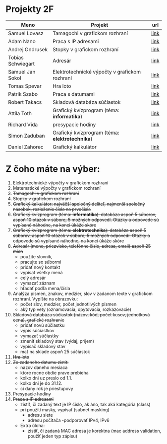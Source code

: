 # Projekty 2F
Meno|Projekt|url
-|-|-|
Samuel Lovasz |Tamagochi v grafickom rozhraní |[link](https://trello.com/c/EDD2DM6V/1-samuel-lov%C3%A1sz-projekt)
Adam Nano| Praca s IP adresami | [link](https://trello.com/c/EDudAD68/2-adam-na%C5%84o-projekt)
Andrej Ondrusek | Stopky v grafickom rozhraní |[link](https://trello.com/c/oiqN5dBw/3-andrej-ondru%C5%A1ek-projekt)
Tobias Schwiegart | Adresár |[link](https://trello.com/c/qVloD2hV/4-tobias-schweigart-projekt)
Samuel Jan Sokol | Elektrotechnické výpočty v grafickom rozhraní |[link](https://trello.com/c/vQIybvdD/5-samuel-sokol-projekt)
Tomas Spevar | Hra loto |[link](https://trello.com/c/cwSmSHEY/6-tom%C3%A1%C5%A1-spev%C3%A1r-projekt)
Patrik Szabo | Praca s datumami |[link](https://trello.com/c/Jps15wFs/7-patrik-szabo-projekt)
Robert Takacs | Skladová databáza súčiastok |[link](https://trello.com/c/8QevU1Zu/8-robert-tak%C3%A1cs-projekt)
Attila Toth | Grafický kvízprogram (téma: **informatika**) |[link](https://trello.com/c/4cIPPreX/9-attila-t%C3%B3th-projekt)
Richard Vida | presypacie hodiny |[link](https://trello.com/c/rg84t45J/10-richard-vida-projekt)
Simon Zaduban | Grafický kvízprogram (téma: **elektrotechnika**) |[link](https://trello.com/c/5quZ6R8q/11-simon-zaduban-projekt)
Daniel Zahorec| Grafický kalkulátor |[link](https://trello.com/c/1iwYMFe0/12-daniel-z%C3%A1horec-projekt)

# Z čoho máte na výber:
1. ~~Elektrotechnické výpočty v grafickom rozhraní~~
1. Matematické výpočty v grafickom rozhraní
1. ~~Tamagochi v grafickom rozhraní~~
1. ~~Stopky v grafickom rozhraní~~
1. ~~Grafický kalkulátor: najväčší spoločný deliteľ, najmenší spoločný násobok, rozloženie čísla na prvočísla~~
1. ~~Grafický kvízprogram (téma: **informatika**): databáza aspoň 5 súborov, aspoň 10 otázok v súbore, 5 možných odpovedí. Otázky a odpovede sú vypísané náhodne, na konci úkáže skóre~~
1. ~~Grafický kvízprogram (téma: **elektrotechnika**): databáza aspoň 5 súborov, aspoň 10 otázok v súbore, 5 možných odpovedí. Otázky a odpovede sú vypísané náhodne, na konci úkáže skóre~~
1. ~~Adresár (meno, priezvisko, telefónne číslo, adresa, email) aspoň 25 mien~~
    - použite slovník, 
    - pracujte so súbormi 
    - pridať nový kontakt
    - vypísať všetky mená
    - celý adresár
    - vymazať záznam
    - hľadať podľa mena/čísla
1. Analýza písmen, znakov, medzier, slov v zadanom texte v grafickom rozhraní. Vypíšte na obrazovku:
    - počet slov, medzier, počet jednotlivých písmen
    - aký typ vety (oznamovacia, opytovacia, rozkazovacie)
1. ~~Skladová databáza súčiastok (názov, kód, počet kusov, jednotková cena), grafické rozhranie~~
    - pridať novú súčiastku
    - výpis súčiastkov
    - vymazať súčiastky
    - zmeniť skladový stav (výdaj, príjem)
    - vypísač skladový stav
    - mať na sklade aspoň 25 súčiastok
1. ~~Hra loto~~
1. ~~Zo zadaneho datumu zistit:~~
    - nazov daneho mesiaca
    - ktore rocne obdie prave prebieha
    - kolko dni uz preslo od 1.1.
    - kolko dni je do 31.12.
    - ci dany rok je priestupovy
1. ~~Presypacie hodiny~~
1. ~~Praca s IP adresami~~
    - zistiť, či zadaný text je IP číslo, ak áno, tak aká kategória (class)
    - pri použití masky, vypísať (subnet masking)
        - adresu siete
        - adresu počítača
    -podporovať IPv4, IPv6
    - Extra úloha:
        - zistiť, či zadaná MAC adresa je korektna (mac address validation, použiť jeden typ zápisu)
